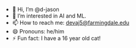 - 👋 Hi, I’m @d-jason
- 👀 I’m interested in AI and ML.
- 📫 How to reach me: devaj5@farmingdale.edu
- 😄 Pronouns: he/him
- ⚡ Fun fact: I have a 16 year old cat!

<!---
j-devaraj/j-devaraj is a ✨ special ✨ repository because its `README.md` (this file) appears on your GitHub profile.
You can click the Preview link to take a look at your changes.
--->

